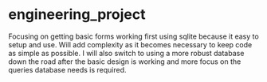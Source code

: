 # engineering_project

Focusing on getting basic forms working first using sqlite because it easy to setup and use. Will add complexity as it becomes necessary to keep code as simple as possible. I will also switch to using a more robust database down the road after the basic design is working and more focus on the queries database needs is required. 
